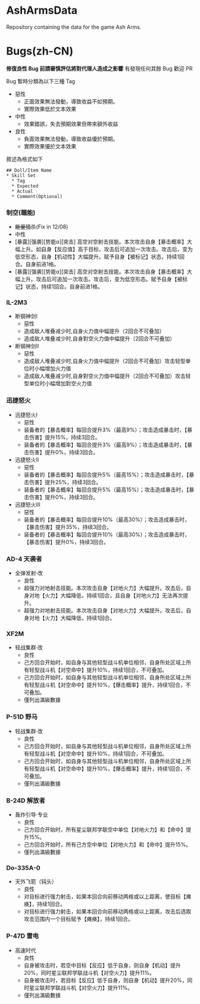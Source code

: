 # AshArmsData
Repository containing the data for the game Ash Arms.

# Bugs(zh-CN)

**修復良性 Bug 前請審慎評估將對代理人造成之影響**
有發現任何其餘 Bug 歡迎 PR

Bug 暫時分類為以下三種 Tag
* 惡性
  * 正面效果無法發動，導致收益不如預期。
  * 實際效果低於文本效果
* 中性
  * 效果錯誤，失去預期效果但帶來額外收益
* 良性
  * 負面效果無法發動，導致收益優於預期。
  * 實際效果優於文本效果

敘述為格式如下
```
## Doll/Item Name
* Skill Set
  * Tag
  * Expected
  * Actual
  * Comment(Optional)
```

### 制空(職能)
* ~~能量猎杀~~(Fix in 12/08)
 * 中性
 * [暴露][强袭][势能α][突击]
 高空对空射击技能。本次攻击自身【暴击概率】大幅上升。如自身【反应值】高于目标，攻击后可追加一次攻击。攻击后，变为低空形态，自身【机动性】大幅提升。赋予自身【被标记】状态，持续1回合。自身前进1格。
 * [暴露][强袭][势能α][突击]
 高空对空射击技能。本次攻击自身【暴击概率】大幅上升。攻击后可追加一次攻击。攻击后，变为低空形态。赋予自身【被标记】状态，持续1回合。自身前进1格。

### IL-2M3
* 断钢神剑I
  * 惡性
  * 造成敌人堆叠减少时,自身火力值中幅提升（2回合不可叠加）
  * 造成敌人堆叠减少时,自身對空火力值中幅提升（2回合不可叠加）
* 断钢神剑II
  * 惡性
  * 造成敌人堆叠减少时,自身火力值中幅提升（2回合不可叠加）攻击轻型单位时小幅增加火力值
  * 造成敌人堆叠减少时,自身對空火力值中幅提升（2回合不可叠加）攻击轻型单位时小幅增加對空火力值

### 迅捷怒火
* 迅捷怒火Ⅰ
  * 惡性
  * 装备者的【暴击概率】每回合提升3%（最高9%）；攻击造成暴击时，【暴击伤害】提升15%，持续3回合。
  * 装备者的【暴击概率】每回合提升3%（最高9%）；攻击造成暴击时，【暴击伤害】提升0%，持续3回合。
* 迅捷怒火ⅠⅠ
  * 惡性
  * 装备者的【暴击概率】每回合提升5%（最高15%）；攻击造成暴击时，【暴击伤害】提升25%，持续3回合。
  * 装备者的【暴击概率】每回合提升5%（最高15%）；攻击造成暴击时，【暴击伤害】提升0%，持续3回合。
* 迅捷怒火ⅠⅠⅠ
  * 惡性
  * 装备者的【暴击概率】每回合提升10%（最高30%）；攻击造成暴击时，【暴击伤害】提升35%，持续3回合。
  * 装备者的【暴击概率】每回合提升10%（最高30%）；攻击造成暴击时，【暴击伤害】提升0%，持续3回合。

### AD-4 天袭者
* 全弹发射·改
  * 良性
  * 超强力对地射击技能。本次攻击自身【对地火力】大幅提升。攻击后，自身对地【火力】大幅降低，持续1回合，且自身【对地火力】无法再次提升。
  * 超强力对地射击技能。本次攻击自身【对地火力】大幅提升。攻击后，自身对地【火力】大幅降低，持续1回合。
 
### XF2M
* 轻战集群·改
  * 良性
  * 己方回合开始时，如自身与其他轻型战斗机单位相邻，自身所处区域上所有轻型战斗机【对空命中】提升10%，持续1回合，不可叠加。
  * 己方回合开始时，如自身与其他轻型战斗机单位相邻，自身所处区域上所有轻型战斗机【对空命中】提升10%，【爆击概率】提升，持续1回合，不可叠加。
  * 僅列出滿級數據

### P-51D 野马
* 轻战集群·改
  * 良性
  * 己方回合开始时，如自身与其他轻型战斗机单位相邻，自身所处区域上所有轻型战斗机【对空命中】提升10%，持续1回合，不可叠加。
  * 己方回合开始时，如自身与其他轻型战斗机单位相邻，自身所处区域上所有轻型战斗机【对空命中】提升10%，【爆击概率】提升，持续1回合，不可叠加。
  * 僅列出滿級數據
 
### B-24D 解放者
* 轰炸引导·专业
  * 良性
  * 己方回合开始时，所有星尘联邦学联空中单位【对地火力】和【命中】提升15%。
  * 己方回合开始时，所有己方空中单位【对地火力】和【命中】提升15%。
  * 僅列出滿級數據
 
### Do-335A-0
* 天外飞箭（钝头）
  * 良性
  * 对目标进行强力射击，如果本回合向前移动两格或以上距离，使目标【瘫痪】，持续1回合。
  * 对目标进行强力射击，如果本回合向前移动两格或以上距离，攻击后选取攻击范围内一个目标赋予【瘫痪】，持续1回合。
 
### P-47D 雷电
* 高速时代
  * 良性
  * 自身被攻击时，若空中目标【反应】低于自身，则自身【机动】提升20%，同时星尘联邦学联战斗机【对空火力】提升11%。
  * 自身被攻击时，若目标【反应】低于自身，则自身【机动】提升20%，同时星尘联邦学联战斗机【对空火力】提升11%。
  * 僅列出滿級數據
